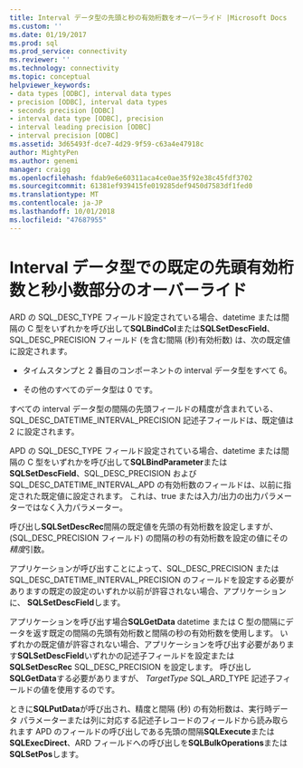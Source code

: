 ```yaml
---
title: Interval データ型の先頭と秒の有効桁数をオーバーライド |Microsoft Docs
ms.custom: ''
ms.date: 01/19/2017
ms.prod: sql
ms.prod_service: connectivity
ms.reviewer: ''
ms.technology: connectivity
ms.topic: conceptual
helpviewer_keywords:
- data types [ODBC], interval data types
- precision [ODBC], interval data types
- seconds precision [ODBC]
- interval data type [ODBC], precision
- interval leading precision [ODBC]
- interval precision [ODBC]
ms.assetid: 3d65493f-dce7-4d29-9f59-c63a4e47918c
author: MightyPen
ms.author: genemi
manager: craigg
ms.openlocfilehash: fdab9e6e60311aca4ce0ae35f92e38c45fdf3702
ms.sourcegitcommit: 61381ef939415fe019285def9450d7583df1fed0
ms.translationtype: MT
ms.contentlocale: ja-JP
ms.lasthandoff: 10/01/2018
ms.locfileid: "47687955"
---
```

# <a name="overriding-default-leading-and-seconds-precision-for-interval-data-types"></a>Interval データ型での既定の先頭有効桁数と秒小数部分のオーバーライド
ARD の SQL_DESC_TYPE フィールド設定されている場合、datetime または間隔の C 型をいずれかを呼び出して**SQLBindCol**または**SQLSetDescField**、SQL_DESC_PRECISION フィールド (を含む間隔 (秒)有効桁数) は、次の既定値に設定されます。  
  
-   タイムスタンプと 2 番目のコンポーネントの interval データ型をすべて 6。  
  
-   その他のすべてのデータ型は 0 です。  
  
 すべての interval データ型の間隔の先頭フィールドの精度が含まれている、SQL_DESC_DATETIME_INTERVAL_PRECISION 記述子フィールドは、既定値は 2 に設定されます。  
  
 APD の SQL_DESC_TYPE フィールド設定されている場合、datetime または間隔の C 型をいずれかを呼び出して**SQLBindParameter**または**SQLSetDescField**、SQL_DESC_PRECISION および SQL_DESC_DATETIME_INTERVAL_APD の有効桁数のフィールドは、以前に指定された既定値に設定されます。 これは、true または入力/出力の出力パラメーターではなく入力パラメーター。  
  
 呼び出し**SQLSetDescRec**間隔の既定値を先頭の有効桁数を設定しますが、(SQL_DESC_PRECISION フィールド) の間隔の秒の有効桁数を設定の値にその*精度*引数。  
  
 アプリケーションが呼び出すことによって、SQL_DESC_PRECISION または SQL_DESC_DATETIME_INTERVAL_PRECISION のフィールドを設定する必要がありますの既定の設定のいずれか以前が許容されない場合、アプリケーションに、 **SQLSetDescField**します。  
  
 アプリケーションを呼び出す場合**SQLGetData** datetime または C 型の間隔にデータを返す既定の間隔の先頭有効桁数と間隔の秒の有効桁数を使用します。 いずれかの既定値が許容されない場合、アプリケーションを呼び出す必要があります**SQLSetDescField**いずれかの記述子フィールドを設定または**SQLSetDescRec** SQL_DESC_PRECISION を設定します。 呼び出し**SQLGetData**する必要がありますが、 *TargetType* SQL_ARD_TYPE 記述子フィールドの値を使用するのです。  
  
 ときに**SQLPutData**が呼び出され、精度と間隔 (秒) の有効桁数は、実行時データ パラメーターまたは列に対応する記述子レコードのフィールドから読み取られます APD のフィールドの呼び出しである先頭の間隔**SQLExecute**または**SQLExecDirect**、ARD フィールドへの呼び出しを**SQLBulkOperations**または**SQLSetPos**します。
